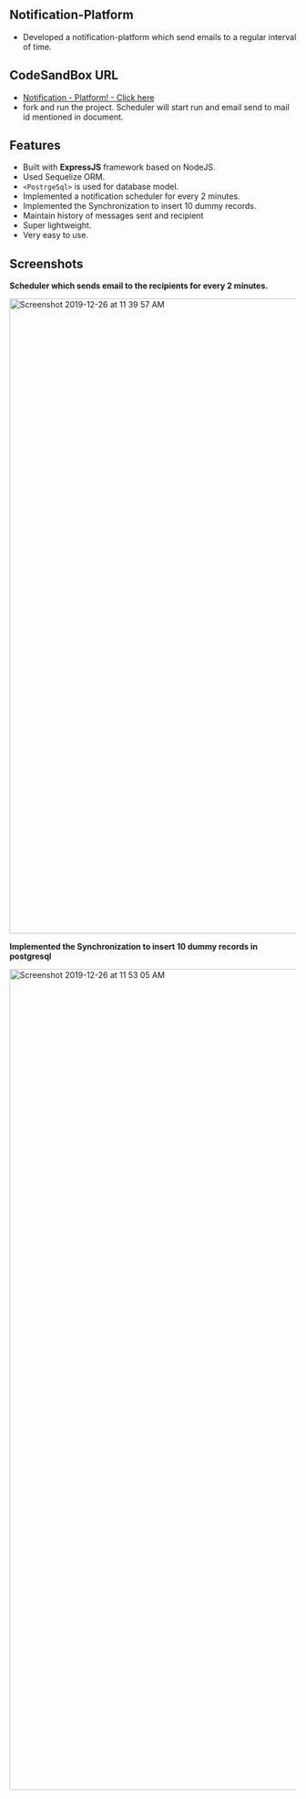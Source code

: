 ## Notification-Platform

- Developed a notification-platform which send emails to a regular interval of time.

## CodeSandBox URL

- [Notification - Platform! - Click here](https://codesandbox.io/s/notification-platform-gnl2h)
- fork and run the project. Scheduler will start run and email send to mail id mentioned in document.

## Features

- Built with **ExpressJS** framework based on NodeJS.
- Used Sequelize ORM.
- `<PostrgeSql>` is used for database model.
- Implemented a notification scheduler for every 2 minutes.
- Implemented the Synchronization to insert 10 dummy records.
- Maintain history of messages sent and recipient
- Super lightweight.
- Very easy to use.

## Screenshots

**Scheduler which sends email to the recipients for every 2 minutes.**

<img width="1114" alt="Screenshot 2019-12-26 at 11 39 57 AM" src="https://user-images.githubusercontent.com/51015931/71462091-38590a00-27d8-11ea-8509-f14f16e54666.png">

**Implemented the Synchronization to insert 10 dummy records in postgresql**

<img width="1440" alt="Screenshot 2019-12-26 at 11 53 05 AM" src="https://user-images.githubusercontent.com/51015931/71462104-473fbc80-27d8-11ea-95d7-d1ce3b4a034b.png">
